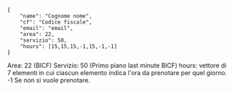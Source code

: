 
    {
        "name": "Cognome nome",
        "cf": "Codice fiscale",
        "email": "email",
        "area": 22,
        "servizio": 50,
        "hours": [15,15,15,-1,15,-1,-1] 
    }

Area: 22 (BICF)
Servizio: 50 (Primo piano last minute BICF)
hours: vettore di 7 elementi in cui ciascun elemento indica l'ora da prenotare per quel giorno. -1 Se non si vuole prenotare.
